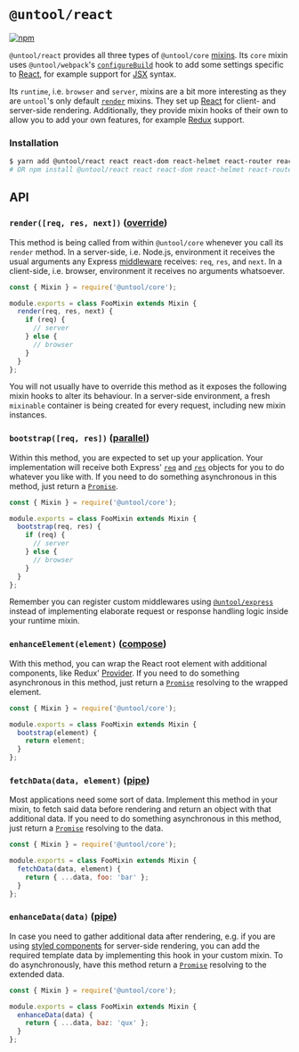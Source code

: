 # `@untool/react`

[![npm](https://img.shields.io/npm/v/@untool%2Freact.svg)](https://www.npmjs.com/package/@untool%2Freact)

`@untool/react` provides all three types of `@untool/core` [mixins](https://github.com/untool/untool/blob/master/packages/core/README.md#mixins). Its `core` mixin uses `@untool/webpack`'s [`configureBuild`](https://github.com/untool/untool/blob/master/packages/webpack/README.md#configurebuildwebpackconfig-loaderconfigs-target-pipe) hook to add some settings specific to [React](https://reactjs.org), for example support for [JSX](https://reactjs.org/docs/introducing-jsx.html) syntax.

Its `runtime`, i.e. `browser` and `server`, mixins are a bit more interesting as they are `untool`'s only default [`render`](https://github.com/untool/untool/blob/master/packages/core/README.md#renderargs-runtime-only) mixins. They set up [React](https://reactjs.org) for client- and server-side rendering. Additionally, they provide mixin hooks of their own to allow you to add your own features, for example [Redux](https://redux.js.org) support.

### Installation

```bash
$ yarn add @untool/react react react-dom react-helmet react-router react-router-dom
# OR npm install @untool/react react react-dom react-helmet react-router react-router-dom
```

## API

### `render([req, res, next])` ([override](https://github.com/untool/mixinable/blob/master/README.md#defineoverride))

This method is being called from within `@untool/core` whenever you call its `render` method. In a server-side, i.e. Node.js, environment it receives the usual arguments any Express [middleware](https://expressjs.com/en/guide/writing-middleware.html) receives: `req`, `res`, and `next`. In a client-side, i.e. browser, environment it receives no arguments whatsoever.

```javascript
const { Mixin } = require('@untool/core');

module.exports = class FooMixin extends Mixin {
  render(req, res, next) {
    if (req) {
      // server
    } else {
      // browser
    }
  }
};
```

You will not usually have to override this method as it exposes the following mixin hooks to alter its behaviour. In a server-side environment, a fresh `mixinable` container is being created for every request, including new mixin instances.

### `bootstrap([req, res])` ([parallel](https://github.com/untool/mixinable/blob/master/README.md#defineparallel))

Within this method, you are expected to set up your application. Your implementation will receive both Express' [`req`](https://expressjs.com/en/4x/api.html#req) and [`res`](https://expressjs.com/en/4x/api.html#res) objects for you to do whatever you like with. If you need to do something asynchronous in this method, just return a [`Promise`](https://developer.mozilla.org/en-US/docs/Web/JavaScript/Reference/Global_Objects/Promise).

```javascript
const { Mixin } = require('@untool/core');

module.exports = class FooMixin extends Mixin {
  bootstrap(req, res) {
    if (req) {
      // server
    } else {
      // browser
    }
  }
};
```

Remember you can register custom middlewares using [`@untool/express`](https://github.com/untool/untool/blob/master/packages/express/README.md#initializeserverapp-target-sequence) instead of implementing elaborate request or response handling logic inside your runtime mixin.

### `enhanceElement(element)` ([compose](https://github.com/untool/mixinable/blob/master/README.md#definecompose))

With this method, you can wrap the React root element with additional components, like Redux' [Provider](https://redux.js.org/basics/usage-with-react). If you need to do something asynchronous in this method, just return a [`Promise`](https://developer.mozilla.org/en-US/docs/Web/JavaScript/Reference/Global_Objects/Promise) resolving to the wrapped element.

```javascript
const { Mixin } = require('@untool/core');

module.exports = class FooMixin extends Mixin {
  bootstrap(element) {
    return element;
  }
};
```

### `fetchData(data, element)` ([pipe](https://github.com/untool/mixinable/blob/master/README.md#definepipe))

Most applications need some sort of data. Implement this method in your mixin, to fetch said data before rendering and return an object with that additional data. If you need to do something asynchronous in this method, just return a [`Promise`](https://developer.mozilla.org/en-US/docs/Web/JavaScript/Reference/Global_Objects/Promise) resolving to the data.

```javascript
const { Mixin } = require('@untool/core');

module.exports = class FooMixin extends Mixin {
  fetchData(data, element) {
    return { ...data, foo: 'bar' };
  }
};
```

### `enhanceData(data)` ([pipe](https://github.com/untool/mixinable/blob/master/README.md#definepipe))

In case you need to gather additional data after rendering, e.g. if you are using [styled components](https://www.styled-components.com) for server-side rendering, you can add the required template data by implementing this hook in your custom mixin. To do asynchronously, have this method return a [`Promise`](https://developer.mozilla.org/en-US/docs/Web/JavaScript/Reference/Global_Objects/Promise) resolving to the extended data.

```javascript
const { Mixin } = require('@untool/core');

module.exports = class FooMixin extends Mixin {
  enhanceData(data) {
    return { ...data, baz: 'qux' };
  }
};
```
